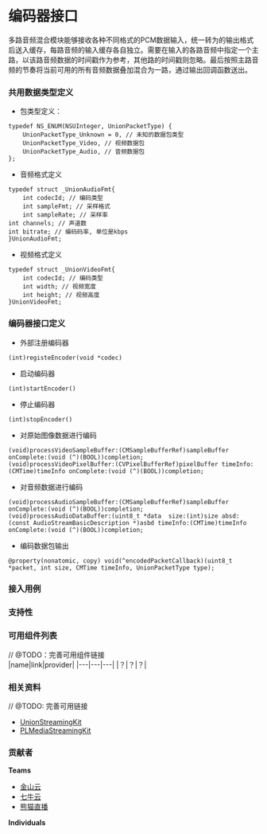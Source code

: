 # 编码器接口
多路音频混合模块能够接收各种不同格式的PCM数据输入，统一转为的输出格式后送入缓存，每路音频的输入缓存各自独立。需要在输入的各路音频中指定一个主路，以该路音频数据的时间戳作为参考，其他路的时间戳则忽略。最后按照主路音频的节奏将当前可用的所有音频数据叠加混合为一路，通过输出回调函数送出。
### 共用数据类型定义
- 包类型定义：
```
typedef NS_ENUM(NSUInteger, UnionPacketType) {
    UnionPacketType_Unknown = 0, // 未知的数据包类型
    UnionPacketType_Video, // 视频数据包
    UnionPacketType_Audio, // 音频数据包
};
```
- 音频格式定义
```
typedef struct _UnionAudioFmt{
    int codecId; // 编码类型
    int sampleFmt; // 采样格式
    int sampleRate; // 采样率
int channels; // 声道数
int bitrate; // 编码码率, 单位是kbps
}UnionAudioFmt;
```

- 视频格式定义
```
typedef struct _UnionVideoFmt{
    int codecId; // 编码类型
    int width; // 视频宽度
    int height; // 视频高度
}UnionVideoFmt;
```

### 编码器接口定义
- 外部注册编码器
```
(int)registeEncoder(void *codec)
```
- 启动编码器
```
(int)startEncoder()
```
- 停止编码器
```
(int)stopEncoder()
```
- 对原始图像数据进行编码
```
(void)processVideoSampleBuffer:(CMSampleBufferRef)sampleBuffer onComplete:(void (^)(BOOL))completion;
(void)processVideoPixelBuffer:(CVPixelBufferRef)pixelBuffer timeInfo:(CMTime)timeInfo onComplete:(void (^)(BOOL))completion;
```
- 对音频数据进行编码
```
(void)processAudioSampleBuffer:(CMSampleBufferRef)sampleBuffer
onComplete:(void (^)(BOOL))completion;
(void)processAudioDataBuffer:(uint8_t *data  size:(int)size absd:(const AudioStreamBasicDescription *)asbd timeInfo:(CMTime)timeInfo
onComplete:(void (^)(BOOL))completion;
```
- 编码数据包输出
```
@property(nonatomic, copy) void(^encodedPacketCallback)(uint8_t *packet, int size, CMTime timeInfo, UnionPacketType type);
```

### 接入用例

### 支持性

### 可用组件列表
// @TODO：完善可用组件链接  
|name|link|provider|
|---|---|---|
|？|？|？|


### 相关资料
// @TODO: 完善可用链接
- [UnionStreamingKit](/)
- [PLMediaStreamingKit](/)

### 贡献者
**Teams**
- [金山云](http://www.ksyun.com/)
- [七牛云](https://www.qiniu.com/)
- [熊猫直播](https://www.panda.tv/)

**Individuals**